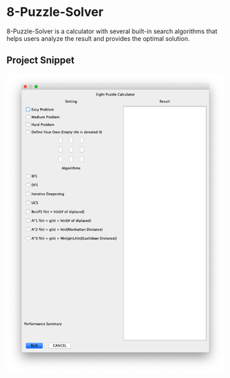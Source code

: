 # 8-Puzzle-Solver

8-Puzzle-Solver is a calculator with several built-in search algorithms that helps users analyze the result and provides the optimal solution.

## Project Snippet

![Image of Yaktocat](https://github.com/aaronkung00/8-Puzzle-Solver/blob/master/img/solver.png)

